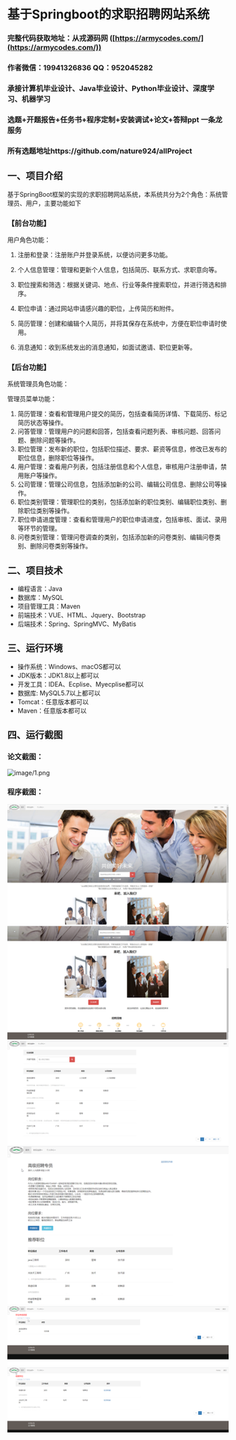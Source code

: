 基于Springboot的求职招聘网站系统
=
### 完整代码获取地址：从戎源码网 ([https://armycodes.com/](https://armycodes.com/))
### 作者微信：19941326836  QQ：952045282 
### 承接计算机毕业设计、Java毕业设计、Python毕业设计、深度学习、机器学习
### 选题+开题报告+任务书+程序定制+安装调试+论文+答辩ppt 一条龙服务
### 所有选题地址https://github.com/nature924/allProject

一、项目介绍
---
基于SpringBoot框架的实现的求职招聘网站系统，本系统共分为2个角色：系统管理员、用户，主要功能如下
### 【前台功能】
用户角色功能：

1. 注册和登录：注册账户并登录系统，以便访问更多功能。

2. 个人信息管理：管理和更新个人信息，包括简历、联系方式、求职意向等。

3. 职位搜索和筛选：根据关键词、地点、行业等条件搜索职位，并进行筛选和排序。

4. 职位申请：通过网站申请感兴趣的职位，上传简历和附件。

5. 简历管理：创建和编辑个人简历，并将其保存在系统中，方便在职位申请时使用。

6. 消息通知：收到系统发出的消息通知，如面试邀请、职位更新等。


### 【后台功能】


系统管理员角色功能：

管理员菜单功能：

1. 简历管理：查看和管理用户提交的简历，包括查看简历详情、下载简历、标记简历状态等操作。
2. 问答管理：管理用户的问题和回答，包括查看问题列表、审核问题、回答问题、删除问题等操作。
3. 职位管理：发布新的职位，包括职位描述、要求、薪资等信息，修改已发布的职位信息，删除职位等操作。
4. 用户管理：查看用户列表，包括注册信息和个人信息，审核用户注册申请，禁用账户等操作。
5. 公司管理：管理公司信息，包括添加新的公司、编辑公司信息、删除公司等操作。
6. 职位类别管理：管理职位的类别，包括添加新的职位类别、编辑职位类别、删除职位类别等操作。
7. 职位申请进度管理：查看和管理用户的职位申请进度，包括审核、面试、录用等环节的管理。
8. 问卷类别管理：管理问卷调查的类别，包括添加新的问卷类别、编辑问卷类别、删除问卷类别等操作。






二、项目技术
---
- 编程语言：Java
- 数据库：MySQL
- 项目管理工具：Maven
- 前端技术：VUE、HTML、Jquery、Bootstrap
- 后端技术：Spring、SpringMVC、MyBatis

三、运行环境
---
- 操作系统：Windows、macOS都可以
- JDK版本：JDK1.8以上都可以
- 开发工具：IDEA、Ecplise、Myecplise都可以
- 数据库: MySQL5.7以上都可以
- Tomcat：任意版本都可以
- Maven：任意版本都可以

四、运行截图
---
### 论文截图：
![image/1.png](limage/1.png)

### 程序截图：
![image/1.png](image/1.png)
![image/1.png](image/2.png)
![image/1.png](image/3.png)
![image/1.png](image/4.png)
![image/1.png](image/5.png)
![image/1.png](image/6.png)



